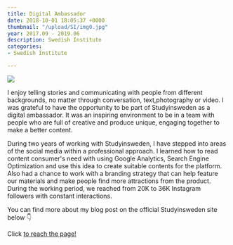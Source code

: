 ```yaml
---
title: Digital Ambassador
date: 2018-10-01 18:05:37 +0000
thumbnail: "/upload/SI/img0.jpg"
year: 2017.09 - 2019.06
description: Swedish Institute
categories:
- Swedish Institute

---
```


![](/upload/SI/img1.jpg)



I enjoy telling stories and communicating with people from different backgrounds, no matter through conversation, text,photography or video. I was grateful to have the opportunity to be part of Studyinsweden as a digital ambassador. It was an inspiring environment to be in a team with people who are full of creative and produce unique, engaging together to make a better content. 

During two years of working with Studyinsweden, I have stepped into areas of the social media within a professional approach. I learned how to read content consumer's need with using Google Analytics, Search Engine Optimization and use this idea to create suitable contents for the platform. Also had a chance to work with a branding strategy that can help feature our materials and make people find more attractions from the product. During the working period, we reached from 20K to 36K Instagram followers with constant interactions.


You can find more about my blog post on the official Studyinsweden site below 👇

<object data="http://blogs.studyinsweden.se/author/hyunjin/" type="text/html" width=100% height="700px">
  <p> Click  <a href="http://blogs.studyinsweden.se/author/hyunjin/"> to reach the page!</a></p>
</object>


